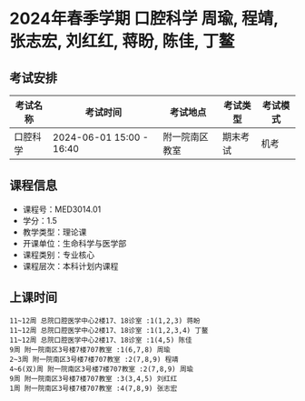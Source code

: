# 2024年春季学期 口腔科学 周瑜, 程靖, 张志宏, 刘红红, 蒋盼, 陈佳, 丁鳌




## 考试安排

| 考试名称 | 考试时间 | 考试地点 | 考试类型 | 考试模式 |
| -------- | -------- | -------- | -------- | -------- |
| 口腔科学 | 2024-06-01 15:00 - 16:40 | 附一院南区教室 | 期末考试 | 机考 |





## 课程信息

- 课程号：MED3014.01
- 学分：1.5
- 教学类型：理论课
- 开课单位：生命科学与医学部
- 课程类别：专业核心
- 课程层次：本科计划内课程

## 上课时间

```
11~12周 总院口腔医学中心2楼17、18诊室 :1(1,2,3) 蒋盼
11~12周 总院口腔医学中心2楼17、18诊室 :1(1,2,3,4) 丁鳌
11~12周 总院口腔医学中心2楼17、18诊室 :1(4,5) 陈佳
9周 附一院南区3号楼7楼707教室 :1(6,7,8) 周瑜
2~3周 附一院南区3号楼7楼707教室 :2(7,8,9) 程靖
4~6(双)周 附一院南区3号楼7楼707教室 :2(7,8,9) 周瑜
9周 附一院南区3号楼7楼707教室 :3(3,4,5) 刘红红
1周 附一院南区3号楼7楼707教室 :4(7,8,9) 张志宏
```

